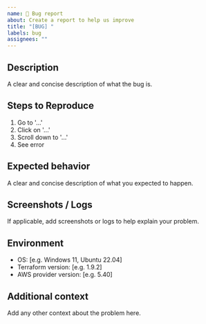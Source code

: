 ```yaml
---
name: 🐛 Bug report
about: Create a report to help us improve
title: "[BUG] "
labels: bug
assignees: ""
---
```


## Description
A clear and concise description of what the bug is.

## Steps to Reproduce
1. Go to '...'
2. Click on '...'
3. Scroll down to '...'
4. See error

## Expected behavior
A clear and concise description of what you expected to happen.

## Screenshots / Logs
If applicable, add screenshots or logs to help explain your problem.

## Environment
- OS: [e.g. Windows 11, Ubuntu 22.04]
- Terraform version: [e.g. 1.9.2]
- AWS provider version: [e.g. 5.40]

## Additional context
Add any other context about the problem here.

